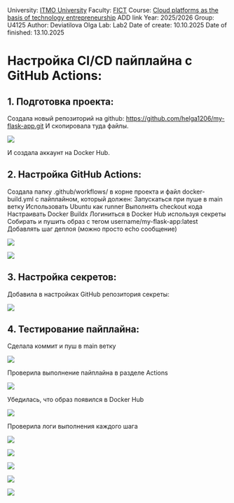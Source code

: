University: [ITMO University](https://itmo.ru/ru/)
Faculty: [FICT](https://fict.itmo.ru)
Course: [Cloud platforms as the basis of technology entrepreneurship](https://) ADD link
Year: 2025/2026
Group: U4125
Author: Deviatilova Olga
Lab: Lab2
Date of create: 10.10.2025
Date of finished: 13.10.2025

# Настройка CI/CD пайплайна с GitHub Actions:

## 1. Подготовка проекта:

Создала новый репозиторий на github: https://github.com/helga1206/my-flask-app.git
И скопировала туда файлы.

![](screen1.jpg)

И создала аккаунт на Docker Hub.

## 2. Настройка GitHub Actions:

Создала папку .github/workflows/ в корне проекта и файл docker-build.yml с пайплайном, который должен:
Запускаться при пуше в main ветку
Использовать Ubuntu как runner
Выполнять checkout кода
Настраивать Docker Buildx
Логиниться в Docker Hub используя секреты
Собирать и пушить образ с тегом username/my-flask-app:latest
Добавлять шаг деплоя (можно просто echo сообщение)

![](screen2.jpg)

![](screen3.jpg)

## 3. Настройка секретов:

Добавила в настройках GitHub репозитория секреты:

![](screen4.jpg)

## 4. Тестирование пайплайна:

Сделала коммит и пуш в main ветку

![](screen5.jpg)

Проверила выполнение пайплайна в разделе Actions

![](screen6.jpg)

Убедилась, что образ появился в Docker Hub

![](screen7.jpg)

Проверила логи выполнения каждого шага

![](screen8.jpg)

![](screen9.jpg)

![](screen10.jpg)

![](screen11.jpg)

![](screen12.jpg)


